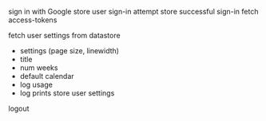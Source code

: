 sign in with Google
store user sign-in attempt
store successful sign-in
fetch access-tokens

fetch user settings from datastore
- settings (page size, linewidth)
- title
- num weeks
- default calendar
- log usage
- log prints
store user settings

logout

